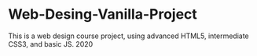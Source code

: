 # Web-Desing-Vanilla-Project
This is a web design course project, using advanced HTML5, intermediate CSS3, and basic JS. 2020
